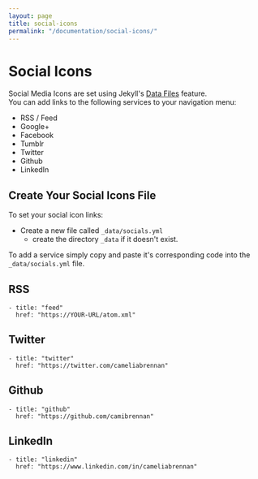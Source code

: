 ```yaml
---
layout: page
title: social-icons
permalink: "/documentation/social-icons/"
---
```

# Social Icons

Social Media Icons are set using Jekyll's [Data Files](https://jekyllrb.com/docs/datafiles/) feature.     
You can add links to the following services to your navigation menu:
- RSS / Feed
- Google+
- Facebook
- Tumblr
- Twitter
- Github
- LinkedIn

## Create Your Social Icons File
To set your social icon links:
- Create a new file called `_data/socials.yml`
  - create the directory `_data` if it doesn't exist.

To add a service simply copy and paste it's corresponding code into the `_data/socials.yml` file.

## RSS
```
- title: "feed"
  href: "https://YOUR-URL/atom.xml"
```

## Twitter
```
- title: "twitter"
  href: "https://twitter.com/cameliabrennan"
```

## Github
```
- title: "github"
  href: "https://github.com/camibrennan"
```

## LinkedIn
```
- title: "linkedin"
  href: "https://www.linkedin.com/in/cameliabrennan"
```
